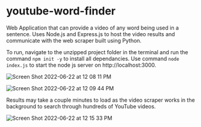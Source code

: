 # youtube-word-finder

Web Application that can provide a video of any word being used in a sentence. Uses Node.js and Express.js to host the video results and communicate with the web scraper built using Python.

To run, navigate to the unzipped project folder in the terminal and run the command ``npm init -y`` to install all dependancies.
Use command ``node index.js`` to start the node js server on http://localhost:3000. 


![Screen Shot 2022-06-22 at 12 08 11 PM](https://user-images.githubusercontent.com/65328908/175117084-a9f0fb32-e9ce-416b-8b72-8d8e7e742bd9.png)

![Screen Shot 2022-06-22 at 12 09 44 PM](https://user-images.githubusercontent.com/65328908/175117318-20a475ca-c80c-4a99-b291-623895d2c2e2.png)

Results may take a couple minutes to load as the video scraper works in the background to search through hundreds of YouTube videos.

![Screen Shot 2022-06-22 at 12 15 33 PM](https://user-images.githubusercontent.com/65328908/175118300-cd4b653d-351a-440d-85e1-0e7cdd56198d.png)
